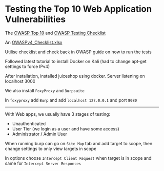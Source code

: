 # Testing the Top 10 Web Application Vulnerabilities

The [OWASP Top 10](https://owasp.org/www-project-top-ten/) and [OWASP Testing Checklist](https://owasp.org/www-project-web-security-testing-guide/assets/archive/OWASP_Web_Application_Penetration_Checklist_v1_1.pdf)

An [OWASPv4_Checklist.xlsx](https://github.com/darshannn10/Penetration-Testing/files/10301768/OWASPv4_Checklist.xlsx) 

Utilise checklist and check back in OWASP guide on how to run the tests

Followed latest tutorial to install Docker on Kali
(had to change apt-get settings to force IPv4)

After installation, installed juiceshop using docker.
Server listening on localhost 3000

We also install `FoxyProxy` and `Burpsuite`

In `foxyproxy` add `Burp` and add `localhost 127.0.0.1` and port `8080`
***
With Web apps, we usually have 3 stages of testing:
- Unauthenticated
- User Tier (we login as a user and have some access)
- Administrator / Admin User

When running burp can go on `Site Map` tab and add target to scope, then change settings to only view targets in scope

In options choose `Intercept Client Request` when target is in scope and same for `Intercept Server Responses`
